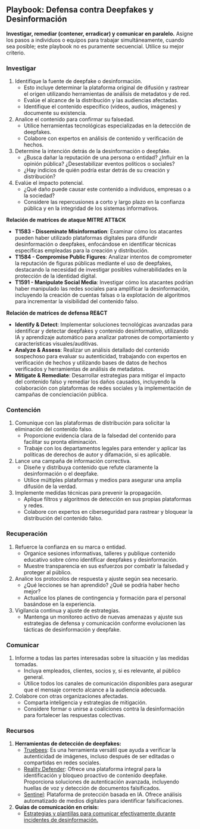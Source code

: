 ## Playbook: Defensa contra Deepfakes y Desinformación

**Investigar, remediar (contener, erradicar) y comunicar en paralelo.**
Asigne los pasos a individuos o equipos para trabajar simultáneamente, cuando sea posible; este playbook no es puramente secuencial. Utilice su mejor criterio.

### Investigar

1. Identifique la fuente de deepfake o desinformación.
    * Esto incluye determinar la plataforma original de difusión y rastrear el origen utilizando herramientas de análisis de metadatos y de red.
    * Evalúe el alcance de la distribución y las audiencias afectadas.
    * Identifique el contenido específico (videos, audios, imágenes) y documente su existencia.
2. Analice el contenido para confirmar su falsedad.
    * Utilice herramientas tecnológicas especializadas en la detección de deepfakes.
    * Colabore con expertos en análisis de contenido y verificación de hechos.
3. Determine la intención detrás de la desinformación o deepfake.
    * ¿Busca dañar la reputación de una persona o entidad? ¿Influir en la opinión pública? ¿Desestabilizar eventos políticos o sociales?
    * ¿Hay indicios de quién podría estar detrás de su creación y distribución?
4. Evalúe el impacto potencial.
    * ¿Qué daño puede causar este contenido a individuos, empresas o a la sociedad?
    * Considere las repercusiones a corto y largo plazo en la confianza pública y en la integridad de los sistemas informativos.

**Relación de matrices de ataque MITRE ATT&CK**
- **T1583 - Disseminate Misinformation**: Examinar cómo los atacantes pueden haber utilizado plataformas digitales para difundir desinformación o deepfakes, enfocándose en identificar técnicas específicas empleadas para la creación y distribución.
- **T1584 - Compromise Public Figures**: Analizar intentos de comprometer la reputación de figuras públicas mediante el uso de deepfakes, destacando la necesidad de investigar posibles vulnerabilidades en la protección de la identidad digital.
- **T1591 - Manipulate Social Media**: Investigar cómo los atacantes podrían haber manipulado las redes sociales para amplificar la desinformación, incluyendo la creación de cuentas falsas o la explotación de algoritmos para incrementar la visibilidad del contenido falso.

**Relación de matrices de defensa RE&CT**
- **Identify & Detect**: Implementar soluciones tecnológicas avanzadas para identificar y detectar deepfakes y contenido desinformativo, utilizando IA y aprendizaje automático para analizar patrones de comportamiento y características visuales/auditivas.
- **Analyze & Assess**: Realizar un análisis detallado del contenido sospechoso para evaluar su autenticidad, trabajando con expertos en verificación de hechos y utilizando bases de datos de hechos verificados y herramientas de análisis de metadatos.
- **Mitigate & Remediate**: Desarrollar estrategias para mitigar el impacto del contenido falso y remediar los daños causados, incluyendo la colaboración con plataformas de redes sociales y la implementación de campañas de concienciación pública.

### Contención

1. Comunique con las plataformas de distribución para solicitar la eliminación del contenido falso.
    * Proporcione evidencia clara de la falsedad del contenido para facilitar su pronta eliminación.
    * Trabaje con los departamentos legales para entender y aplicar las políticas de derechos de autor y difamación, si es aplicable.
2. Lance una campaña de información correctiva.
    * Diseñe y distribuya contenido que refute claramente la desinformación o el deepfake.
    * Utilice múltiples plataformas y medios para asegurar una amplia difusión de la verdad.
3. Implemente medidas técnicas para prevenir la propagación.
    * Aplique filtros y algoritmos de detección en sus propias plataformas y redes.
    * Colabore con expertos en ciberseguridad para rastrear y bloquear la distribución del contenido falso.

### Recuperación

1. Refuerce la confianza en su marca o entidad.
    * Organice sesiones informativas, talleres y publique contenido educativo sobre cómo identificar deepfakes y desinformación.
    * Muestre transparencia en sus esfuerzos por combatir la falsedad y proteger al público.
2. Analice los protocolos de respuesta y ajuste según sea necesario.
    * ¿Qué lecciones se han aprendido? ¿Qué se podría haber hecho mejor?
    * Actualice los planes de contingencia y formación para el personal basándose en la experiencia.
3. Vigilancia continua y ajuste de estrategias.
    * Mantenga un monitoreo activo de nuevas amenazas y ajuste sus estrategias de defensa y comunicación conforme evolucionen las tácticas de desinformación y deepfake.

### Comunicar

1. Informe a todas las partes interesadas sobre la situación y las medidas tomadas.
    * Incluya empleados, clientes, socios y, si es relevante, al público general.
    * Utilice todos los canales de comunicación disponibles para asegurar que el mensaje correcto alcance a la audiencia adecuada.
2. Colabore con otras organizaciones afectadas.
    * Comparta inteligencia y estrategias de mitigación.
    * Considere formar o unirse a coaliciones contra la desinformación para fortalecer las respuestas colectivas.

### Recursos

1. **Herramientas de detección de deepfakes:**
    * [Truebees](https://truebees.eu/site/): Es una herramienta versátil que ayuda a verificar la autenticidad de imágenes, incluso después de ser editadas o compartidas en redes sociales.
    * [Reality Defender](https://www.realitydefender.com/): Ofrece una plataforma integral para la identificación y bloqueo proactivo de contenido deepfake. Proporciona soluciones de autenticación avanzada, incluyendo huellas de voz y detección de documentos falsificados.
    * [Sentinel](https://thesentinel.ai/): Plataforma de protección basada en IA. Ofrece análisis automatizado de medios digitales para identificar falsificaciones.
2. **Guías de comunicación en crisis:**
    * [Estrategias y plantillas para comunicar efectivamente durante incidentes de desinformación.](https://www.prsa.org/about/crisis-communications-resources)


